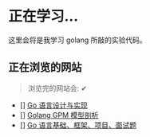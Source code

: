 # 正在学习...

这里会将是我学习 golang 所敲的实验代码。

## 正在浏览的网站

> 浏览完的网站会: ✔
- [] [Go 语言设计与实现](https://draveness.me/golang/) 
- [] [Golang GPM 模型剖析](https://blog.tianfeiyu.com/2021/12/12/golang_gpm/)
- [] [Go 语言基础、框架、项目、面试题](https://www.topgoer.com/)

